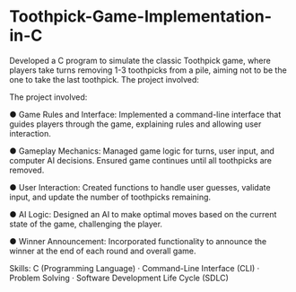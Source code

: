 # Toothpick-Game-Implementation-in-C
 Developed a C program to simulate the classic Toothpick game, where players take turns removing 1-3 toothpicks from a pile, aiming not to be the one to take the last toothpick. The project involved:

The project involved:

● Game Rules and Interface: Implemented a command-line interface that guides players through the game, explaining rules and allowing user interaction.

● Gameplay Mechanics: Managed game logic for turns, user input, and computer AI decisions. Ensured game continues until all toothpicks are removed.

● User Interaction: Created functions to handle user guesses, validate input, and update the number of toothpicks remaining.

● AI Logic: Designed an AI to make optimal moves based on the current state of the game, challenging the player.

● Winner Announcement: Incorporated functionality to announce the winner at the end of each round and overall game.

Skills: C (Programming Language) · Command-Line Interface (CLI) · Problem Solving · Software Development Life Cycle (SDLC)
